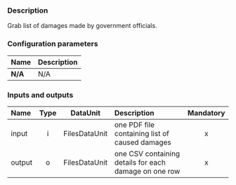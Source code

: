 ### Description

Grab list of damages made by government officials.

### Configuration parameters

| Name | Description |
|:----|:----|
|**N/A** | N/A |

### Inputs and outputs

|Name |Type | DataUnit | Description | Mandatory |
|:--------|:------:|:------:|:-------------|:---------------------:|
|input|i|FilesDataUnit|one PDF file containing list of caused damages|x|
|output|o|FilesDataUnit|one CSV containing details for each damage on one row|x|